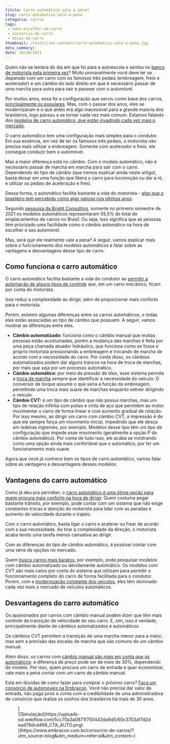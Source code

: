 ```yaml
---
titulo: Carro automático vale a pena?
slug: carro-automatico-vale-a-pena
categoria: carros
tags:
 - como-escolher-um-carro
 - consorcio-de-carro
 - dicas-de-carro
thumbnail: /static/cms-content/carro-automatico-vale-a-pena.jpg
meta_summary: 
date: 19/10/2021
---
```

Quem não se lembra do dia em que foi para a autoescola e sentou no [banco de motorista pela primeira vez](https://www.embracon.com.br/blog/primeiro-carro-como-acertar-na-escolha)? Muito provavelmente você deve ter se deparado com um carro com os famosos três pedais (embreagem, freio e acelerador) e um câmbio do lado direito em que é necessário passar de uma marcha para outra para sair e passear com o automóvel.

Por muitos anos, essa foi a configuração que serviu como base dos carros, [principalmente os populares](https://www.embracon.com.br/carros/consorcio-de-carro-popular). Mas, com o passar dos anos, eles se modernizaram e o que antes era algo inacessível para a grande maioria dos brasileiros, logo passou a se tornar cada vez mais comum. Estamos falando dos [modelos de carro automático, que estão invadindo cada vez mais o mercado](https://www.embracon.com.br/blog/carro-manual-ou-automatico-qual-e-a-melhor-opcao).

O carro automático tem uma configuração mais simples para o condutor. Em sua essência, em vez de ter os famosos três pedais, o motorista não precisa mais utilizar a embreagem. Somente com acelerador e freio, ele consegue conduzir bem o automóvel.

Mas a maior diferença está no câmbio. Com o modelo automático, não é necessário passar de marcha em marcha para sair com o carro. Dependendo do tipo de câmbio (que iremos explicar ainda neste artigo), basta deixar em uma função que libera o carro para locomoção ou dar a ré, e utilizar os pedais de aceleração e freio.

Dessa forma, o automático facilita bastante a vida do motorista - [algo que o brasileiro tem percebido como algo valioso nos últimos anos](https://www.embracon.com.br/blog/conheca-os-20-principais-carros-do-brasil).

Segundo [pesquisa da Bright Consulting](https://www.mobiauto.com.br/revista/carro-automatico-ganha-ainda-mais-espaco-no-brasil-com-pandemia/1038), somente no primeiro semestre de 2021 os modelos automáticos representaram 55,5% do total de emplacamentos de carros no Brasil. Ou seja, isso significa que as pessoas têm priorizado uma facilidade como o câmbio automático na hora de escolher o seu automóvel.

Mas, será que ele realmente vale a pena? A seguir, vamos explicar mais sobre o funcionamento dos modelos automáticos e falar sobre as vantagens e desvantagens desse tipo de carro.

Como funciona o carro automático 
---------------------------------

O carro automático facilita bastante a vida do condutor ao [permitir a automação de alguns tipos de controle](https://www.embracon.com.br/blog/customizado-acessorios-que-valorizam-o-carro-para-a-revenda) que, em um carro mecânico, ficam por conta do motorista.

Isso reduz a complexidade ao dirigir, além de proporcionar mais conforto para o motorista.

Porém, existem algumas diferenças entre os carros automáticos, e todas elas estão associadas ao tipo de câmbio que possuem. A seguir, vamos mostrar as diferenças entre eles.

- **Câmbio automatizado:** funciona como o câmbio manual que muitas pessoas estão acostumadas, porém a mudança das marchas é feita por uma peça chamada atuador hidráulico, que funciona como se fosse o próprio motorista pressionando a embreagem e trocando de marcha de acordo com a necessidade do carro. Por conta disso, os câmbios automatizados podem dar alguns trancos na hora de troca de marchas, por mais que seja por um processo automático.
- **Câmbio automático:** por meio da pressão de óleo, esse sistema permite a [troca de marcha](https://www.embracon.com.br/blog/formas-de-economizar-combustivel) sempre que identificar a necessidade do veículo. O conversor de torque assume o que seria a função da embreagem, permitindo uma troca mais suave de marchas enquanto estiver dirigindo o veículo.
- **Câmbio CVT:** é um tipo de câmbio que não possui marchas, mas um tipo de relação infinita com polias e cinta de aço que permitem ao motor movimentar o carro de forma linear e com aumento gradual de rotação. Por isso mesmo, ao dirigir um carro com câmbio CVT, a impressão é de que ele sempre força um movimento inicial, impedindo que ele desça em ladeiras íngremes, por exemplo. Modelos desse tipo têm um tipo de configuração que impede esse movimento (geralmente a opção P do câmbio automático). Por conta de tudo isso, ele acaba se mostrando como uma opção ainda mais confortável que o automático, por ter um funcionamento mais suave.

Agora que você já conhece bem os tipos de carro automático, vamos falar sobre as vantagens e desvantagens desses modelos.

Vantagens do carro automático 
------------------------------

Como já deu pra perceber, o [carro automático é uma ótima opção para quem procura mais conforto na hora de dirigir](https://www.embracon.com.br/carros/carros-de-luxo-ate-100-mil). Quem costuma pegar bastante trânsito, por exemplo, pode contar com um sistema que não exige constantes trocas e atenção do motorista para lidar com as paradas e aumento de velocidade durante o trajeto.

Com o carro automático, basta ligar o carro e acelerar ou frear de acordo com a sua necessidade. Ao tirar a complexidade da direção, o motorista acaba tendo uma tarefa menos cansativa ao dirigir.

Com as diferenças do tipo de câmbio automático, é possível contar com uma série de opções no mercado.

Quem [busca carros mais baratos](https://www.embracon.com.br/blog/carros-mais-baratos-os-modelos-de-ate-r-40-mil), por exemplo, pode pesquisar modelos com câmbio automatizado ou devidamente automático. Os modelos com CVT são mais caros por conta do sistema que utilizam para permitir o funcionamento completo do carro de forma facilitada para o condutor. Porém, com a [modernização constante dos veículos](https://www.embracon.com.br/blog/20-modelos-de-carros-mais-esperados-para-2021), eles têm dominado cada vez mais o mercado de veículos automáticos.

Desvantagens do carro automático 
---------------------------------

Os apaixonados por carros com câmbio manual podem dizer que têm mais controle da transição de velocidade do seu carro. E, sim, isso é verdade, principalmente diante de câmbios automatizados e automáticos.

Os câmbios CVT permitem a transição de uma marcha menor para a maior, mas sem a precisão das escalas de marcha que são comuns de um câmbio manual.

Além disso, os carros com [câmbio manual são mais em conta que os automáticos](https://www.embracon.com.br/blog/quais-sao-os-11-carros-2018-mais-baratos-do-brasil): a diferença de preço pode ser de mais de 30%, dependendo do modelo. Por isso, quem procura um carro de entrada e quer economizar, vale mais a pena contar com um carro de câmbio manual.

Está em dúvidas de como fazer para comprar o próximo carro? [Faça um consórcio de automóveis na Embracon](https://www.embracon.com.br/consorcio-de-carros). Você não precisa dar valor de entrada, não paga juros e conta com a credibilidade de uma administradora de consórcio que realiza os sonhos dos brasileiros há mais de 30 anos.

<figure class="w-richtext-figure-type-image w-richtext-align-center">[<div>![Simulação](https://uploads-ssl.webflow.com/5cc70a3a0871f750442da9d5/60c3753af7d2dead79dcd468_CTA_AUTO.png)</div>](https://www.embracon.com.br/consorcio-de-carros/?utm_source=blog&utm_medium=referral&utm_content=)</figure>
